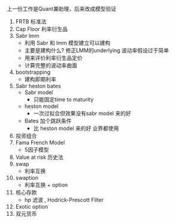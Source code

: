 上一份工作是Quant兼助理，后来改成模型验证

1. FRTB 标准法
2. Cap Floor
    利率衍生品
3. Sabr lmm
    - 利用 Sabr 和 lmm 模型建立可以建构
    - 主要是建构什么? 修正LMM的underlying 波动率假设过于简单
    - 用来评价利率衍生品定价
    - 计算完整的波动率曲面
4. bootstrapping
    - 建构即期利率
5. Sabr heston bates 
    - Sabr model
        - 只能固定time to maturity
    - heston model
        - 一次过拟合但效果没有sabr model 来的好
    - Bates 加个跳跃条件
        - 比 heston model 来的好 业界都使用
7. 投资组合
8. Fama French Model
    - 5因子模型
9. Value at risk 历史法
10. swap
    - 利率互换
11. swaption 
    - 利率互换 + option
13. 核心存款
    - hp 滤波 , Hodrick-Prescott Filter
14. Exotic option
15. 双元货币